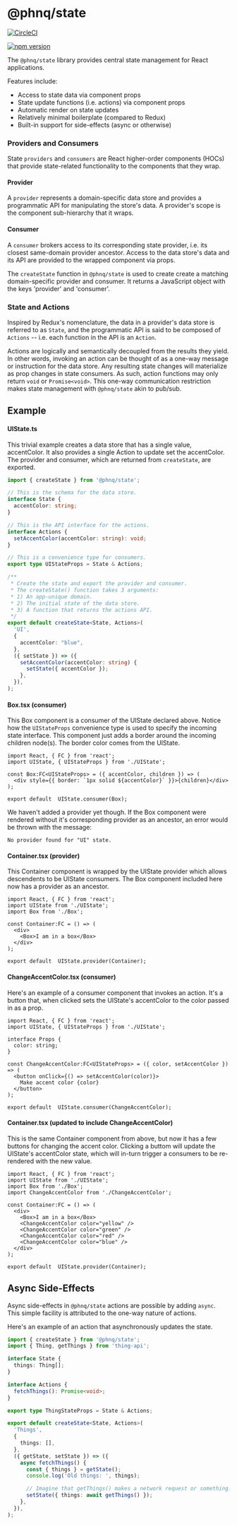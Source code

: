 # @phnq/state

[![CircleCI](https://circleci.com/gh/pgostovic/message.svg?style=svg)](https://circleci.com/gh/pgostovic/state)

[![npm version](https://badge.fury.io/js/%40phnq%2Fstate.svg)](https://badge.fury.io/js/%40phnq%2Fstate)

The `@phnq/state` library provides central state management for React applications.

Features include:
- Access to state data via component props
- State update functions (i.e. actions) via component props
- Automatic render on state updates
- Relatively minimal boilerplate (compared to Redux)
- Built-in support for side-effects (async or otherwise)

### Providers and Consumers

State `providers` and `consumers` are React higher-order components (HOCs) that provide state-related functionality to the components that they wrap.

#### Provider
A `provider` represents a domain-specific data store and provides a programmatic API for manipulating the store's data. A provider's scope is the component sub-hierarchy that it wraps.

#### Consumer
A `consumer` brokers access to its corresponding state provider, i.e. its closest same-domain provider ancestor. Access to the data store's data and its API are provided to the wrapped component via props.

The `createState` function in `@phnq/state` is used to create create a matching domain-specific provider and consumer. It returns a JavaScript object with the keys 'provider' and 'consumer'.

### State and Actions
Inspired by Redux's nomenclature, the data in a provider's data store is referred to as `State`, and the programmatic API is said to be composed of `Actions` -- i.e. each function in the API is an `Action`.

Actions are logically and semantically decoupled from the results they yield. In other words, invoking an action can be thought of as a one-way message or instruction for the data store. Any resulting state changes will materialize as prop changes in state consumers. As such, action functions may only return `void` or `Promise<void>`. This one-way communication restriction makes state management with `@phnq/state` akin to pub/sub.

## Example

#### UIState.ts
This trivial example creates a data store that has a single value, accentColor. It also provides a single Action to update set the accentColor. The provider and consumer, which are returned from `createState`, are exported.

```ts
import { createState } from '@phnq/state';

// This is the schema for the data store.
interface State {
  accentColor: string;
}

// This is the API interface for the actions.
interface Actions {
  setAccentColor(accentColor: string): void;
}

// This is a convenience type for consumers.
export type UIStateProps = State & Actions;

/**
 * Create the state and export the provider and consumer.
 * The createState() function takes 3 arguments:
 * 1) An app-unique domain.
 * 2) The initial state of the data store.
 * 3) A function that returns the actions API.
 */
export default createState<State, Actions>(
  'UI',
  {
    accentColor: "blue",
  },
  ({ setState }) => ({
    setAccentColor(accentColor: string) {
      setState({ accentColor });
    },
  }),
);
```

#### Box.tsx (consumer)

This Box component is a consumer of the UIState declared above. Notice how the `UIStateProps` convenience type is used to specify the incoming state interface. This component just adds a border around the incoming children node(s). The border color comes from the UIState.

```tsx
import React, { FC } from 'react';
import UIState, { UIStateProps } from './UIState';

const Box:FC<UIStateProps> = ({ accentColor, children }) => (
  <div style={{ border: `1px solid ${accentColor}` }}>{children}</div>
);

export default  UIState.consumer(Box);
```

We haven't added a provider yet though. If the Box component were rendered without it's corresponding provider as an ancestor, an error would be thrown with the message:

    No provider found for "UI" state.

#### Container.tsx (provider)

This Container component is wrapped by the UIState provider which allows descendents to be UIState consumers. The Box component included here now has a provider as an ancestor.

```tsx
import React, { FC } from 'react';
import UIState from './UIState';
import Box from './Box';

const Container:FC = () => (
  <div>
    <Box>I am in a box</Box>
  </div>
);

export default  UIState.provider(Container);
```

#### ChangeAccentColor.tsx (consumer)

Here's an example of a consumer component that invokes an action. It's a button that, when clicked sets the UIState's accentColor to the color passed in as a prop.

```tsx
import React, { FC } from 'react';
import UIState, { UIStateProps } from './UIState';

interface Props {
  color: string;
}

const ChangeAccentColor:FC<UIStateProps> = ({ color, setAccentColor }) => (
  <button onClick={() => setAccentColor(color)}>
    Make accent color {color}
  </button>
);

export default  UIState.consumer(ChangeAccentColor);
```


#### Container.tsx (updated to include ChangeAccentColor)

This is the same Container component from above, but now it has a few buttons for changing the accent color. Clicking a <ChangeAccentColor /> buttom will update the UIState's accentColor state, which will in-turn trigger a consumers to be re-rendered with the new value.

```tsx
import React, { FC } from 'react';
import UIState from './UIState';
import Box from './Box';
import ChangeAccentColor from './ChangeAccentColor';

const Container:FC = () => (
  <div>
    <Box>I am in a box</Box>
    <ChangeAccentColor color="yellow" />
    <ChangeAccentColor color="green" />
    <ChangeAccentColor color="red" />
    <ChangeAccentColor color="blue" />
  </div>
);

export default  UIState.provider(Container);
```

## Async Side-Effects
Async side-effects in `@phnq/state` actions are possible by adding `async`. This simple facility is attributed to the one-way nature of actions.

Here's an example of an action that asynchronously updates the state.

```ts
import { createState } from '@phnq/state';
import { Thing, getThings } from 'thing-api';

interface State {
  things: Thing[];
}

interface Actions {
  fetchThings(): Promise<void>;
}

export type ThingStateProps = State & Actions;

export default createState<State, Actions>(
  'Things',
  {
    things: [],
  },
  ({ getState, setState }) => ({
    async fetchThings() {
      const { things } = getState();
      console.log('Old things: ', things);

      // Imagine that getThings() makes a network request or something.
      setState({ things: await getThings() });
    },
  }),
);
```
